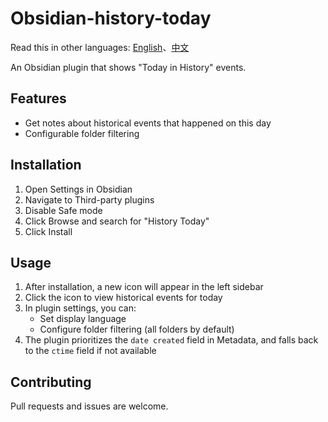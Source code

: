 # Obsidian-history-today

Read this in other languages: [English](https://github.com/Yaob1990/obsidian-history-today/blob/main/README.md)、[中文](https://github.com/Yaob1990/obsidian-history-today/blob/main/README_ZH.md)

An Obsidian plugin that shows "Today in History" events.

## Features

- Get notes about historical events that happened on this day
- Configurable folder filtering

## Installation

1. Open Settings in Obsidian
2. Navigate to Third-party plugins
3. Disable Safe mode
4. Click Browse and search for "History Today"
5. Click Install

## Usage

1. After installation, a new icon will appear in the left sidebar
2. Click the icon to view historical events for today
3. In plugin settings, you can:
   - Set display language
   - Configure folder filtering (all folders by default)
4. The plugin prioritizes the `date created` field in Metadata, and falls back to the `ctime` field if not available

## Contributing

Pull requests and issues are welcome.
